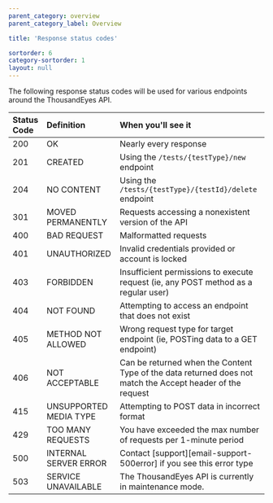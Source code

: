 ```yaml
---
parent_category: overview
parent_category_label: Overview

title: 'Response status codes'

sortorder: 6
category-sortorder: 1
layout: null
---
```


The following response status codes will be used for various endpoints around the ThousandEyes API.

Status Code | Definition | When you'll see it
:------------|:---------------|:-----------
200 | OK | Nearly every response
201 | CREATED | Using the `/tests/{testType}/new` endpoint
204 | NO CONTENT | Using the `/tests/{testType}/{testId}/delete` endpoint
301 | MOVED PERMANENTLY | Requests accessing a nonexistent version of the API
400 | BAD REQUEST | Malformatted requests
401 | UNAUTHORIZED | Invalid credentials provided or account is locked
403 | FORBIDDEN | Insufficient permissions to execute request (ie, any POST method as a regular user)
404 | NOT FOUND | Attempting to access an endpoint that does not exist
405 | METHOD NOT ALLOWED | Wrong request type for target endpoint (ie, POSTing data to a GET endpoint)
406 | NOT ACCEPTABLE | Can be returned when the Content Type of the data returned does not match the Accept header of the request
415 | UNSUPPORTED MEDIA TYPE | Attempting to POST data in incorrect format
429 | TOO MANY REQUESTS | You have exceeded the max number of requests per 1-minute period
500 | INTERNAL SERVER ERROR | Contact [support][email-support-500error] if you see this error type
503 | SERVICE UNAVAILABLE | The ThousandEyes API is currently in maintenance mode.
